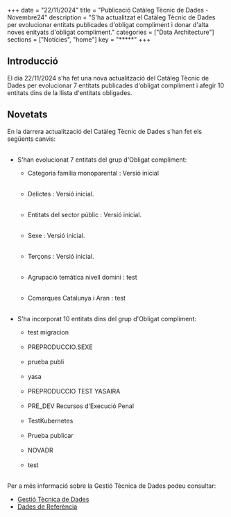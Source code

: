 +++ 
date        = "22/11/2024" 
title       = "Publicació Catàleg Tècnic de Dades - Novembre24" 
description = "S'ha actualitzat el Catàleg Tècnic de Dades per evolucionar entitats publicades d'obligat compliment i donar d'alta noves enityats d'obligat compliment." 
categories  = ["Data Architecture"] 
sections    = ["Notícies", "home"] 
key = "*****" 
+++ 

  

## Introducció 

El dia 22/11/2024 s'ha fet una nova actualització del Catàleg Tècnic de Dades per evolucionar 7 entitats publicades d'obligat compliment i afegir 10 entitats dins de la llista d'entitats obligades. 

## Novetats 

En la darrera actualització del Catàleg Tècnic de Dades s'han fet els següents canvis:<br><br> 

- S'han evolucionat 7 entitats del grup d'Obligat compliment:<br> 

  - Categoria família monoparental : Versió inicial<br><br>
  - Delictes : Versió inicial.<br><br>
  - Entitats del sector públic : Versió inicial.<br><br>
  - Sexe : Versió inicial.<br><br>
  - Terçons : Versió inicial.<br><br>




  - Agrupació temàtica nivell domini : test<br><br>
  - Comarques Catalunya i Aran : test<br><br>





- S'ha incorporat 10 entitats dins del grup d'Obligat compliment:<br> 

  - test migracion<br><br>
  - PREPRODUCCIO.SEXE<br><br>
  - prueba publi<br><br>
  - yasa<br><br>
  - PREPRODUCCIO TEST YASAIRA<br><br>
  - PRE_DEV Recursos d'Execució Penal<br><br>
  - TestKubernetes<br><br>
  - Prueba publicar<br><br>
  - NOVADR<br><br>
  - test<br><br>




Per a més informació sobre la Gestió Tècnica de Dades podeu consultar: 


* [Gestió Tècnica de Dades](https://canigo.ctti.gencat.cat/plataformes/dadesref/gestiodades/) 
* [Dades de Referència](https://canigo.ctti.gencat.cat/plataformes/dadesref/dadesref/) 